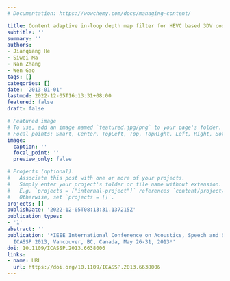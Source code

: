 ```yaml
---
# Documentation: https://wowchemy.com/docs/managing-content/

title: Content adaptive in-loop depth map filter for HEVC based 3DV coding
subtitle: ''
summary: ''
authors:
- Jianqiang He
- Siwei Ma
- Nan Zhang
- Wen Gao
tags: []
categories: []
date: '2013-01-01'
lastmod: 2022-12-05T16:13:31+08:00
featured: false
draft: false

# Featured image
# To use, add an image named `featured.jpg/png` to your page's folder.
# Focal points: Smart, Center, TopLeft, Top, TopRight, Left, Right, BottomLeft, Bottom, BottomRight.
image:
  caption: ''
  focal_point: ''
  preview_only: false

# Projects (optional).
#   Associate this post with one or more of your projects.
#   Simply enter your project's folder or file name without extension.
#   E.g. `projects = ["internal-project"]` references `content/project/deep-learning/index.md`.
#   Otherwise, set `projects = []`.
projects: []
publishDate: '2022-12-05T08:13:31.137215Z'
publication_types:
- '1'
abstract: ''
publication: '*IEEE International Conference on Acoustics, Speech and Signal Processing,
  ICASSP 2013, Vancouver, BC, Canada, May 26-31, 2013*'
doi: 10.1109/ICASSP.2013.6638006
links:
- name: URL
  url: https://doi.org/10.1109/ICASSP.2013.6638006
---
```

